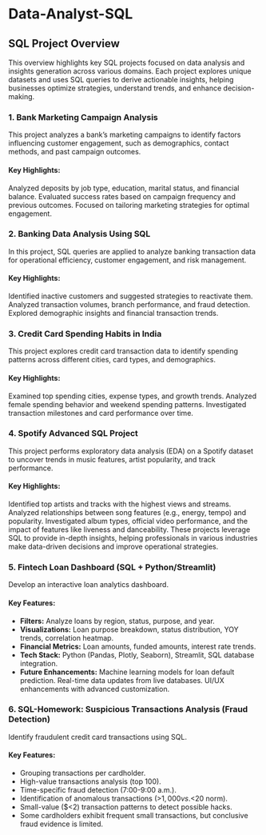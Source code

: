 # Data-Analyst-SQL


## SQL Project Overview
This overview highlights key SQL projects focused on data analysis and insights generation across various domains. Each project explores unique datasets and uses SQL queries to derive actionable insights, helping businesses optimize strategies, understand trends, and enhance decision-making.

### 1. Bank Marketing Campaign Analysis
This project analyzes a bank’s marketing campaigns to identify factors influencing customer engagement, such as demographics, contact methods, and past campaign outcomes.

#### Key Highlights:
Analyzed deposits by job type, education, marital status, and financial balance.
Evaluated success rates based on campaign frequency and previous outcomes.
Focused on tailoring marketing strategies for optimal engagement.

### 2. Banking Data Analysis Using SQL
In this project, SQL queries are applied to analyze banking transaction data for operational efficiency, customer engagement, and risk management.

#### Key Highlights:
Identified inactive customers and suggested strategies to reactivate them.
Analyzed transaction volumes, branch performance, and fraud detection.
Explored demographic insights and financial transaction trends.

### 3. Credit Card Spending Habits in India
This project explores credit card transaction data to identify spending patterns across different cities, card types, and demographics.

#### Key Highlights:
Examined top spending cities, expense types, and growth trends.
Analyzed female spending behavior and weekend spending patterns.
Investigated transaction milestones and card performance over time.

### 4. Spotify Advanced SQL Project
This project performs exploratory data analysis (EDA) on a Spotify dataset to uncover trends in music features, artist popularity, and track performance.

#### Key Highlights:
Identified top artists and tracks with the highest views and streams.
Analyzed relationships between song features (e.g., energy, tempo) and popularity.
Investigated album types, official video performance, and the impact of features like liveness and danceability.
These projects leverage SQL to provide in-depth insights, helping professionals in various industries make data-driven decisions and improve operational strategies.

### 5. Fintech Loan Dashboard (SQL + Python/Streamlit)
Develop an interactive loan analytics dashboard.

#### Key Features:

   - **Filters:** Analyze loans by region, status, purpose, and year.
   - **Visualizations:** Loan purpose breakdown, status distribution, YOY trends, correlation heatmap.
   - **Financial Metrics:** Loan amounts, funded amounts, interest rate trends.
   - **Tech Stack:** Python (Pandas, Plotly, Seaborn), Streamlit, SQL database integration.
   - **Future Enhancements:**
       Machine learning models for loan default prediction.
       Real-time data updates from live databases.
       UI/UX enhancements with advanced customization.

### 6. SQL-Homework: Suspicious Transactions Analysis (Fraud Detection)
Identify fraudulent credit card transactions using SQL.
#### Key Features:
  - Grouping transactions per cardholder.
  - High-value transactions analysis (top 100).
  - Time-specific fraud detection (7:00-9:00 a.m.).
  - Identification of anomalous transactions (>$1,000 vs. <$20 norm).
  - Small-value ($<2) transaction patterns to detect possible hacks.
  - Some cardholders exhibit frequent small transactions, but conclusive fraud evidence is limited.

